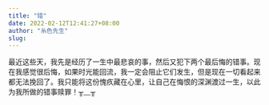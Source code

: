 ```yaml
---
title: "错"
date: 2022-02-12T12:41:27+08:00
author: "糸色先生"
slug: 
---
```


最近这些天，我先是经历了一生中最悲哀的事，然后又犯下两个最后悔的错事。现在我感觉很后悔，如果时光能回流，我一定会阻止它们发生，但是现在一切看起来都无法挽回了。我只能将这份愧疚藏在心里，让自己在悔恨的深渊渡过一生，以此为我所做的错事赎罪！╥﹏╥
